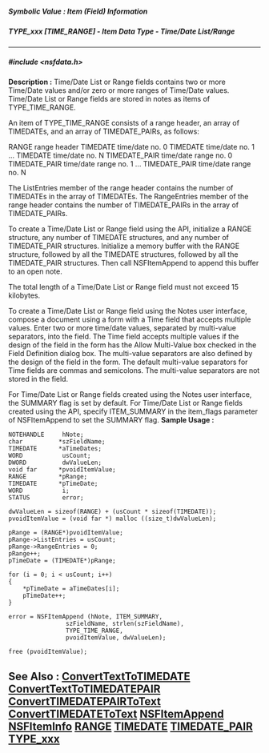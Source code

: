 ##### Symbolic Value : Item (Field) Information
##### TYPE_xxx [TIME_RANGE] - Item Data Type - Time/Date List/Range
---
##### #include <nsfdata.h>
**Description :**
Time/Date List or Range fields contains two or more Time/Date values and/or 
zero or more ranges of Time/Date values. Time/Date List or Range fields are 
stored in notes as items of TYPE_TIME_RANGE. 

An item of TYPE_TIME_RANGE consists of a range header, an array of TIMEDATEs, 
and an array of TIMEDATE_PAIRs, as follows:

   RANGE          range header
   TIMEDATE       time/date no. 0
   TIMEDATE       time/date no. 1
   ...
   TIMEDATE       time/date no. N
   TIMEDATE_PAIR  time/date range no. 0
   TIMEDATE_PAIR  time/date range no. 1
   ...
   TIMEDATE_PAIR  time/date range no. N

The ListEntries member of the range header contains the number of TIMEDATEs in 
the array of TIMEDATEs.  The RangeEntries member of the range header contains 
the number of TIMEDATE_PAIRs in the array of TIMEDATE_PAIRs.

To create a Time/Date List or Range field using the API, initialize a RANGE 
structure, any number of TIMEDATE structures, and any number of TIMEDATE_PAIR 
structures. Initialize a memory buffer with the RANGE structure, followed by 
all the TIMEDATE structures, followed by all the TIMEDATE_PAIR structures. Then 
call NSFItemAppend to append this buffer to an open note.

The total length of a Time/Date List or Range field must not exceed 15 
kilobytes.

To create a Time/Date List or Range field using the Notes user interface, 
compose a document using a form with a Time field that accepts multiple values. 
Enter two or more time/date values, separated by multi-value separators, into 
the field. The Time field accepts multiple values if the design of the field in 
the form has the Allow Multi-Value box checked in the Field Definition dialog 
box. The multi-value separators are also defined by the design of the field in 
the form. The default multi-value separators for Time fields are commas and 
semicolons. The multi-value separators are not stored in the field.

For Time/Date List or Range fields created using the Notes user interface, the 
SUMMARY flag is set by default. For Time/Date List or Range fields created 
using the API, specify ITEM_SUMMARY in the item_flags parameter of 
NSFItemAppend to set the SUMMARY flag.
**Sample Usage :**
```
NOTEHANDLE     hNote;
char          *szFieldName;
TIMEDATE      *aTimeDates;
WORD           usCount;
DWORD          dwValueLen;
void far      *pvoidItemValue;
RANGE         *pRange;
TIMEDATE      *pTimeDate;
WORD           i;
STATUS         error;

dwValueLen = sizeof(RANGE) + (usCount * sizeof(TIMEDATE));
pvoidItemValue = (void far *) malloc ((size_t)dwValueLen);

pRange = (RANGE*)pvoidItemValue;
pRange->ListEntries = usCount;
pRange->RangeEntries = 0;
pRange++;
pTimeDate = (TIMEDATE*)pRange;

for (i = 0; i < usCount; i++)
{
    *pTimeDate = aTimeDates[i];
    pTimeDate++;
}
    
error = NSFItemAppend (hNote, ITEM_SUMMARY,
                szFieldName, strlen(szFieldName),
                TYPE_TIME_RANGE,
                pvoidItemValue, dwValueLen);

free (pvoidItemValue);
```
**See Also :**
[ConvertTextToTIMEDATE](D:/md_files/ConvertTextToTIMEDATE.md)
[ConvertTextToTIMEDATEPAIR](D:/md_files/ConvertTextToTIMEDATEPAIR.md)
[ConvertTIMEDATEPAIRToText](D:/md_files/ConvertTIMEDATEPAIRToText.md)
[ConvertTIMEDATEToText](D:/md_files/ConvertTIMEDATEToText.md)
[NSFItemAppend](D:/md_files/NSFItemAppend.md)
[NSFItemInfo](D:/md_files/NSFItemInfo.md)
[RANGE](D:/md_files/RANGE.md)
[TIMEDATE](D:/md_files/TIMEDATE.md)
[TIMEDATE_PAIR](D:/md_files/TIMEDATE_PAIR.md)
[TYPE_xxx](D:/md_files/TYPE_xxx.md)
---
